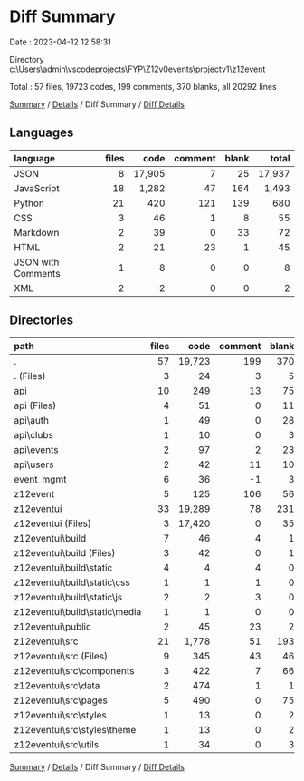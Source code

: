 # Diff Summary

Date : 2023-04-12 12:58:31

Directory c:\\Users\\admin\\vscodeprojects\\FYP\\Z12v0events\\projectv1\\z12event

Total : 57 files,  19723 codes, 199 comments, 370 blanks, all 20292 lines

[Summary](results.md) / [Details](details.md) / Diff Summary / [Diff Details](diff-details.md)

## Languages
| language | files | code | comment | blank | total |
| :--- | ---: | ---: | ---: | ---: | ---: |
| JSON | 8 | 17,905 | 7 | 25 | 17,937 |
| JavaScript | 18 | 1,282 | 47 | 164 | 1,493 |
| Python | 21 | 420 | 121 | 139 | 680 |
| CSS | 3 | 46 | 1 | 8 | 55 |
| Markdown | 2 | 39 | 0 | 33 | 72 |
| HTML | 2 | 21 | 23 | 1 | 45 |
| JSON with Comments | 1 | 8 | 0 | 0 | 8 |
| XML | 2 | 2 | 0 | 0 | 2 |

## Directories
| path | files | code | comment | blank | total |
| :--- | ---: | ---: | ---: | ---: | ---: |
| . | 57 | 19,723 | 199 | 370 | 20,292 |
| . (Files) | 3 | 24 | 3 | 5 | 32 |
| api | 10 | 249 | 13 | 75 | 337 |
| api (Files) | 4 | 51 | 0 | 11 | 62 |
| api\\auth | 1 | 49 | 0 | 28 | 77 |
| api\\clubs | 1 | 10 | 0 | 3 | 13 |
| api\\events | 2 | 97 | 2 | 23 | 122 |
| api\\users | 2 | 42 | 11 | 10 | 63 |
| event_mgmt | 6 | 36 | -1 | 3 | 38 |
| z12event | 5 | 125 | 106 | 56 | 287 |
| z12eventui | 33 | 19,289 | 78 | 231 | 19,598 |
| z12eventui (Files) | 3 | 17,420 | 0 | 35 | 17,455 |
| z12eventui\\build | 7 | 46 | 4 | 1 | 51 |
| z12eventui\\build (Files) | 3 | 42 | 0 | 1 | 43 |
| z12eventui\\build\\static | 4 | 4 | 4 | 0 | 8 |
| z12eventui\\build\\static\\css | 1 | 1 | 1 | 0 | 2 |
| z12eventui\\build\\static\\js | 2 | 2 | 3 | 0 | 5 |
| z12eventui\\build\\static\\media | 1 | 1 | 0 | 0 | 1 |
| z12eventui\\public | 2 | 45 | 23 | 2 | 70 |
| z12eventui\\src | 21 | 1,778 | 51 | 193 | 2,022 |
| z12eventui\\src (Files) | 9 | 345 | 43 | 46 | 434 |
| z12eventui\\src\\components | 3 | 422 | 7 | 66 | 495 |
| z12eventui\\src\\data | 2 | 474 | 1 | 1 | 476 |
| z12eventui\\src\\pages | 5 | 490 | 0 | 75 | 565 |
| z12eventui\\src\\styles | 1 | 13 | 0 | 2 | 15 |
| z12eventui\\src\\styles\\theme | 1 | 13 | 0 | 2 | 15 |
| z12eventui\\src\\utils | 1 | 34 | 0 | 3 | 37 |

[Summary](results.md) / [Details](details.md) / Diff Summary / [Diff Details](diff-details.md)